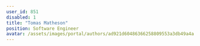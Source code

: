 ```yaml
---
user_id: 851
disabled: 1
title: "Tomas Matheson"
position: Software Engineer
avatar: /assets/images/portal/authors/ad921d60486366258809553a3db49a4a.png
---
```



